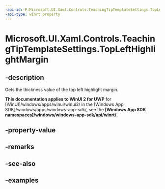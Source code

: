 ```yaml
---
-api-id: P:Microsoft.UI.Xaml.Controls.TeachingTipTemplateSettings.TopLeftHighlightMargin
-api-type: winrt property
---
```


# Microsoft.UI.Xaml.Controls.TeachingTipTemplateSettings.TopLeftHighlightMargin

<!--
public Windows.UI.Xaml.Thickness TopLeftHighlightMargin { get; set; }
-->

## -description

Gets the thickness value of the top left highlight margin.

**This documentation applies to WinUI 2 for UWP** for [WinUI]/windows/apps/winui/winui3/ in the [Windows App SDK]/windows/apps/windows-app-sdk/, see the **[Windows App SDK namespaces]/windows/windows-app-sdk/api/winrt/**.

## -property-value

## -remarks

## -see-also

## -examples

